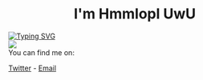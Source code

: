 <h1 align="center">I'm Hmmlopl UwU</h1>

[![Typing SVG](https://readme-typing-svg.herokuapp.com?size=38&duration=2000&color=62934E&lines=python;js;electron;java;react;svelte;%26+more)](https://git.io/typing-svg)
<br>
<img src="https://github-readme-stats.vercel.app/api?username=Hmm0Net&show_icons=true&line_height=45&include_all_commits=true" />
<br>
  You can find me on:
  
  [Twitter](https://twitter.com/hmmlopl) - [Email](mailto:hmmlopl@hmmlopl.net)
  <br>
  <br>
  <br>
</div>
